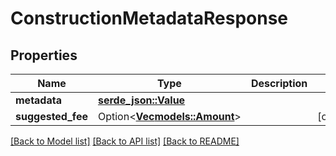 # ConstructionMetadataResponse

## Properties

Name | Type | Description | Notes
------------ | ------------- | ------------- | -------------
**metadata** | [**serde_json::Value**](.md) |  | 
**suggested_fee** | Option<[**Vec<models::Amount>**](Amount.md)> |  | [optional]

[[Back to Model list]](../README.md#documentation-for-models) [[Back to API list]](../README.md#documentation-for-api-endpoints) [[Back to README]](../README.md)


